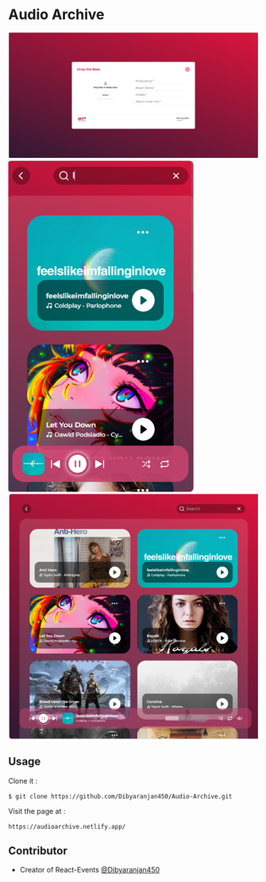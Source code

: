 # Audio Archive

![Screenshot Img](./screenshot_01.png)
![Screenshot Img](./screenshot_02.png)
![Screenshot Img](./screenshot_03.png)

## Usage

Clone it :

```
$ git clone https://github.com/Dibyaranjan450/Audio-Archive.git
```

Visit the page at :

```
https://audioarchive.netlify.app/
```

## Contributor

- Creator of React-Events [@Dibyaranjan450](https://github.com/Dibyaranjan450)
